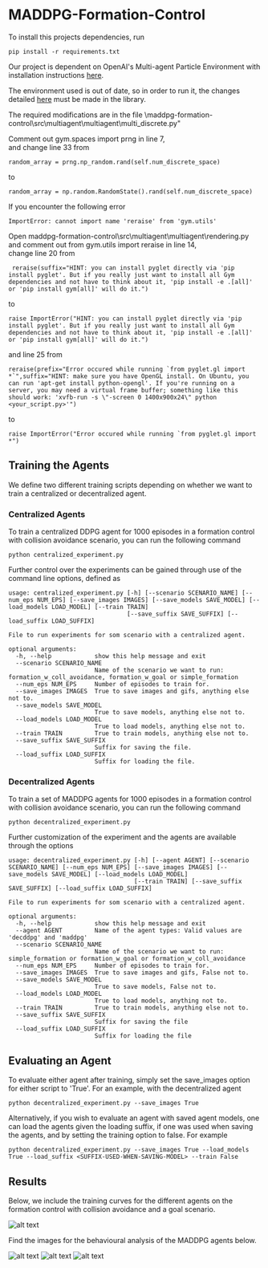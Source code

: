 # MADDPG-Formation-Control

To install this projects dependencies, run

```req
pip install -r requirements.txt
```

Our project is dependent on OpenAI's Multi-agent Particle Environment with installation instructions [here](https://github.com/openai/multiagent-particle-envs).

The environment used is out of date, so in order to run it, the changes detailed [here](https://github.com/openai/multiagent-particle-envs/pull/54) must be made in the library.

The required modifications are in the file 
\maddpg-formation-control\src\multiagent\multiagent\multi_discrete.py"

Comment out gym.spaces import prng in line 7,  
and change line 33 from  

```
random_array = prng.np_random.rand(self.num_discrete_space)  
```
to  
```
random_array = np.random.RandomState().rand(self.num_discrete_space)
```

If you encounter the following error  
```
ImportError: cannot import name 'reraise' from 'gym.utils'
```
Open maddpg-formation-control\src\multiagent\multiagent\rendering.py and comment out from gym.utils import reraise in line 14,  
change line 20 from  
```
 reraise(suffix="HINT: you can install pyglet directly via 'pip install pyglet'. But if you really just want to install all Gym dependencies and not have to think about it, 'pip install -e .[all]' or 'pip install gym[all]' will do it.")
 ```
 to  
 ```
 raise ImportError("HINT: you can install pyglet directly via 'pip install pyglet'. But if you really just want to install all Gym dependencies and not have to think about it, 'pip install -e .[all]' or 'pip install gym[all]' will do it.")
 ```
 and line 25 from  
 ```
 reraise(prefix="Error occured while running `from pyglet.gl import *`",suffix="HINT: make sure you have OpenGL install. On Ubuntu, you can run 'apt-get install python-opengl'. If you're running on a server, you may need a virtual frame buffer; something like this should work: 'xvfb-run -s \"-screen 0 1400x900x24\" python <your_script.py>'")
 ```
 to  
 ```
 raise ImportError("Error occured while running `from pyglet.gl import *")
```

## Training the Agents
We define two different training scripts depending on whether we want to train a centralized or decentralized agent.


### Centralized Agents
To train a centralized DDPG agent for 1000 episodes in a formation control with collision avoidance scenario, you can run the following command


```central
python centralized_experiment.py
```

Further control over the experiments can be gained through use of the command line options, defined as


```central-opt
usage: centralized_experiment.py [-h] [--scenario SCENARIO_NAME] [--num_eps NUM_EPS] [--save_images IMAGES] [--save_models SAVE_MODEL] [--load_models LOAD_MODEL] [--train TRAIN]
                                 [--save_suffix SAVE_SUFFIX] [--load_suffix LOAD_SUFFIX]

File to run experiments for som scenario with a centralized agent.

optional arguments:
  -h, --help            show this help message and exit
  --scenario SCENARIO_NAME
                        Name of the scenario we want to run: formation_w_coll_avoidance, formation_w_goal or simple_formation
  --num_eps NUM_EPS     Number of episodes to train for.
  --save_images IMAGES  True to save images and gifs, anything else not to.
  --save_models SAVE_MODEL
                        True to save models, anything else not to.
  --load_models LOAD_MODEL
                        True to load models, anything else not to.
  --train TRAIN         True to train models, anything else not to.
  --save_suffix SAVE_SUFFIX
                        Suffix for saving the file.
  --load_suffix LOAD_SUFFIX
                        Suffix for loading the file.
```

### Decentralized Agents
To train a set of MADDPG agents for 1000 episodes in a formation control with collision avoidance scenario, you can run the following command


```decentral
python decentralized_experiment.py
```

Further customization of the experiment and the agents are available through the options

```decentral opt
usage: decentralized_experiment.py [-h] [--agent AGENT] [--scenario SCENARIO_NAME] [--num_eps NUM_EPS] [--save_images IMAGES] [--save_models SAVE_MODEL] [--load_models LOAD_MODEL]
                                   [--train TRAIN] [--save_suffix SAVE_SUFFIX] [--load_suffix LOAD_SUFFIX]

File to run experiments for som scenario with a centralized agent.

optional arguments:
  -h, --help            show this help message and exit
  --agent AGENT         Name of the agent types: Valid values are 'decddpg' and 'maddpg'
  --scenario SCENARIO_NAME
                        Name of the scenario we want to run: simple_formation or formation_w_goal or formation_w_coll_avoidance
  --num_eps NUM_EPS     Number of episodes to train for.
  --save_images IMAGES  True to save images and gifs, False not to.
  --save_models SAVE_MODEL
                        True to save models, False not to.
  --load_models LOAD_MODEL
                        True to load models, anything not to.
  --train TRAIN         True to train models, anything else not to.
  --save_suffix SAVE_SUFFIX
                        Suffix for saving the file
  --load_suffix LOAD_SUFFIX
                        Suffix for loading the file
```

## Evaluating an Agent

To evaluate either agent after training, simply set the save\_images option for either script to 'True'. For an example, with the decentralized agent


```decentral
python decentralized_experiment.py --save_images True
```

Alternatively, if you wish to evaluate an agent with saved agent models, one can load the agents given the loading suffix, if one was used when saving the agents, and by setting the training option to false. For example

```decentral
python decentralized_experiment.py --save_images True --load_models True --load_suffix <SUFFIX-USED-WHEN-SAVING-MODEL> --train False
```

## Results
Below, we include the training curves for the different agents on the formation control with collision avoidance and a goal scenario.

![alt text](img/training_data.png "Training Curves")

Find the images for the behavioural analysis of the MADDPG agents below.


![alt text](img/info_average_2_1.png "MADDPG Particle Trajectories")
![alt text](img/info_average_2_2.png "MADDPG Formation Error")
![alt text](img/info_average_2_3.png "MADDPG Formation Goal Distance")
